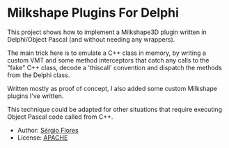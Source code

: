 Milkshape Plugins For Delphi
============

This project shows how to implement a Milkshape3D plugin written in Delphi/Object Pascal (and without needing any wrappers).  

The main trick here is to emulate a C++ class in memory, by writing a custom VMT and some method interceptors that catch any calls to the "fake" C++ class, decode a 'thiscall' convention and dispatch the methods from the Delphi class.  

Written mostly as proof of concept, I also added some custom Milkshape plugins I've written.  

This technique could be adapted for other situations that require executing Object Pascal code called from C++.

* Author: [Sérgio Flores](https://github.com/relfos)
* License: [APACHE](http://opensource.org/licenses/Apache-2.0)

